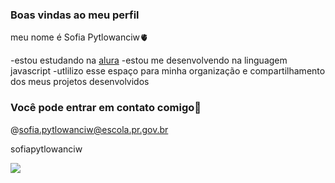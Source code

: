 ### Boas vindas ao meu perfil

meu nome é Sofia Pytlowanciw🫀

-estou estudando na [alura](https://www.alura.com.br)
-estou me desenvolvendo na linguagem javascript
-utlilizo esse espaço para minha organização e compartilhamento dos meus projetos desenvolvidos

### Você pode entrar em contato comigo📧

@sofia.pytlowanciw@escola.pr.gov.br

sofiapytlowanciw

![](https://media1.tenor.com/m/mWSZA4fyI7AAAAAd/waving-barbie.gif)
  

